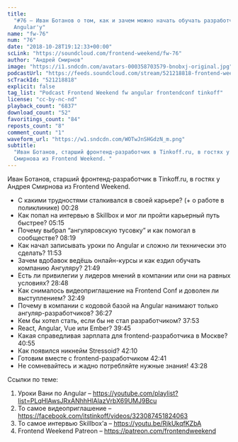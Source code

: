 ```yaml
---
title:
  "#76 – Иван Ботанов о том, как и зачем можно начать обучать разработчиков
  Angular'у"
name: "fw-76"
num: "76"
date: "2018-10-28T19:12:33+00:00"
scLink: "https://soundcloud.com/frontend-weekend/fw-76"
author: "Андрей Смирнов"
image: "https://i1.sndcdn.com/avatars-000358703579-bnobxj-original.jpg"
podcastUrl: "https://feeds.soundcloud.com/stream/521218818-frontend-weekend-fw-76.m4a"
scTrackId: "521218818"
explicit: false
tag_list: "Podcast Frontend Weekend fw angular frontendconf tinkoff"
license: "cc-by-nc-nd"
playback_count: "6837"
download_count: "52"
favoritings_count: "84"
reposts_count: "8"
comment_count: "1"
waveform_url: "https://w1.sndcdn.com/WOTwJnSHGdzN_m.png"
subtitle:
  "Иван Ботанов, старший фронтенд-разработчик в Tinkoff.ru, в гостях у Андрея
  Смирнова из Frontend Weekend. "
---
```


Иван Ботанов, старший фронтенд-разработчик в Tinkoff.ru, в гостях у Андрея
Смирнова из Frontend Weekend.

- С какими трудностями сталкивался в своей карьере? (+ о работе в поликлинике)
  <timecode sec="28">00:28</timecode>
- Как попал на интервью в Skillbox и мог ли пройти карьерный путь быстрее?
  <timecode sec="315">05:15</timecode>
- Почему выбрал “ангуляровскую тусовку” и как помогал в сообществе?
  <timecode sec="499">08:19</timecode>
- Как начал записывать уроки по Angular и сложно ли технически это сделать?
  <timecode sec="713">11:53</timecode>
- Зачем вдобавок ведёшь онлайн-курсы и как ездил обучать компанию Ангуляру?
  <timecode sec="1309">21:49</timecode>
- Есть ли привилегии у лидеров мнений в компании или они на равных условиях?
  <timecode sec="1728">28:48</timecode>
- Как снималось видеоприглашение на Frontend Conf и доволен ли выступлением?
  <timecode sec="1969">32:49</timecode>
- Почему в компании с кодовой базой на Angular нанимают только
  ангуляр-разработчиков? <timecode sec="2187">36:27</timecode>
- Кем бы хотел стать, если бы не стал разработчиком?
  <timecode sec="2273">37:53</timecode>
- React, Angular, Vue или Ember? <timecode sec="2385">39:45</timecode>
- Какая справедливая зарплата для frontend-разработчика в Москве?
  <timecode sec="2455">40:55</timecode>
- Как появился никнейм Stressoid? <timecode sec="2530">42:10</timecode>
- Готовим вместе с frontend-разработчиком <timecode sec="2561">42:41</timecode>
- Не сомневайтесь и жадно потребляйте нужные знания!
  <timecode sec="2608">43:28</timecode>

Ссылки по теме:

1. Уроки Вани по Angular –
   <https://youtube.com/playlist?list=PLqHlAwsJRxANhhHlAlazVrbX69UMJ9Bcu>
2. То самое видеоприглашение –
   <https://facebook.com/itstinkoff/videos/323087451824063>
3. То самое интервью Skillbox’а – <https://youtu.be/RjkUkqfKZbA>
4. Frontend Weekend Patreon – <https://patreon.com/frontendweekend>
